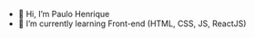 - 👋 Hi, I’m Paulo Henrique
- 🌱 I’m currently learning Front-end (HTML, CSS, JS, ReactJS)
<!---
PauloHenriqueSKT/PauloHenriqueSKT is a ✨ special ✨ repository because its `README.md` (this file) appears on your GitHub profile.
You can click the Preview link to take a look at your changes.
--->
